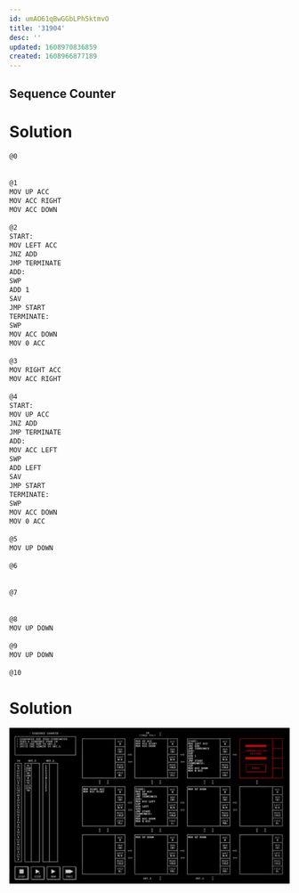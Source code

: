 ```yaml
---
id: umAO61qBwGGbLPh5ktmvO
title: '31904'
desc: ''
updated: 1608970836859
created: 1608966877189
---
```

## Sequence Counter

# Solution

```
@0


@1
MOV UP ACC
MOV ACC RIGHT
MOV ACC DOWN

@2
START:
MOV LEFT ACC
JNZ ADD
JMP TERMINATE
ADD:
SWP
ADD 1
SAV
JMP START
TERMINATE:
SWP
MOV ACC DOWN
MOV 0 ACC

@3
MOV RIGHT ACC
MOV ACC RIGHT

@4
START:
MOV UP ACC
JNZ ADD
JMP TERMINATE
ADD:
MOV ACC LEFT
SWP
ADD LEFT
SAV
JMP START
TERMINATE:
SWP
MOV ACC DOWN
MOV 0 ACC

@5
MOV UP DOWN

@6


@7


@8
MOV UP DOWN

@9
MOV UP DOWN

@10

```

# Solution

![](/assets/images/2020-12-26-13-50-24.png)

